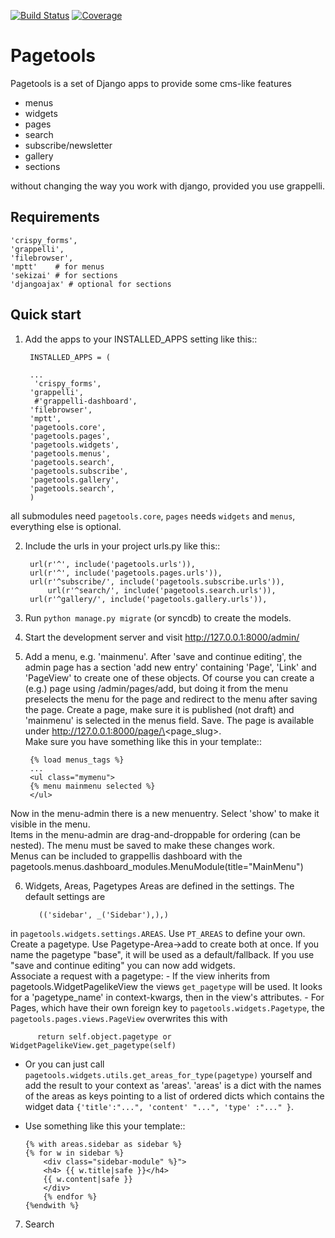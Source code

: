 [![Build Status](https://travis-ci.org/theithec/pagetools.svg?branch=master)](https://travis-ci.org/theithec/pagetools)
[![Coverage](https://coveralls.io/repos/github/theithec/pagetools/badge.svg?branch=master)](https://coveralls.io/repos/github/theithec/pagetools/)

Pagetools
=========

Pagetools is a set of Django apps to provide some cms-like features

-   menus
-   widgets
-   pages
-   search
-   subscribe/newsletter
-   gallery
-   sections

without changing the way you work with django, provided you use grappelli.

Requirements
------------

    'crispy_forms',
    'grappelli',
    'filebrowser',
    'mptt'    # for menus
    'sekizai' # for sections
    'djangoajax' # optional for sections


Quick start
-----------

1. Add the apps to your INSTALLED_APPS setting like this::

        INSTALLED_APPS = (

        ...
         'crispy_forms',
        'grappelli',
         #'grappelli-dashboard',
        'filebrowser',
        'mptt',
        'pagetools.core',
        'pagetools.pages',
        'pagetools.widgets',
        'pagetools.menus',
        'pagetools.search',
        'pagetools.subscribe',
        'pagetools.gallery',
        'pagetools.search',
        )
 all submodules need `pagetools.core`,
 `pages` needs `widgets` and `menus`, everything else is optional.


2. Include the urls in your project urls.py like this::

        url(r'^', include('pagetools.urls')),
        url(r'^', include('pagetools.pages.urls')),
        url(r'^subscribe/', include('pagetools.subscribe.urls')),
            url(r'^search/', include('pagetools.search.urls')),
        url(r'^gallery/', include('pagetools.gallery.urls')),

3. Run `python manage.py migrate` (or syncdb) to create the  models.

4. Start the development server and visit http://127.0.0.1:8000/admin/

5. Add a menu, e.g. 'mainmenu'.
 After 'save and continue editing', the admin page has a section 'add new entry' containing  'Page', 'Link' and  'PageView' to create one of these objects.
 Of course you can create a (e.g.) page using /admin/pages/add, but doing it from the menu  preselects the menu
 for the page and redirect to the menu after saving the page.
 Create a page, make sure it is published (not draft) and 'mainmenu' is selected  in the menus field. Save.
 The page is available under http://127.0.0.1:8000/page/\<page_slug\>.  
 Make sure you have something like this in your template::

        {% load menus_tags %}
        ...
        <ul class="mymenu">
        {% menu mainmenu selected %}
        </ul>
 Now in the menu-admin there is a new menuentry. Select 'show' to make it visible in the menu.  
 Items in the menu-admin are drag-and-droppable for ordering (can be nested).
 The menu must be saved to make these changes work.  
 Menus can be included to grappellis dashboard with the
 pagetools.menus.dashboard_modules.MenuModule(title="MainMenu")


6. Widgets, Areas, Pagetypes
  Areas are defined in the settings. The default settings are

          (('sidebar', _('Sidebar'),),)
  in `pagetools.widgets.settings.AREAS`.
  Use `PT_AREAS` to define your own.
  Create a pagetype. Use Pagetype-Area->add to create both at once.
  If you name the pagetype "base", it  will be used as a default/fallback.
  If you use "save and continue editing" you can now add widgets.  
  Associate a request with a pagetype:
    - If the view inherits from pagetools.WidgetPagelikeView the views `get_pagetype`
      will be used. It looks for a 'pagetype_name' in context-kwargs, then in the view's attributes.
    - For Pages, which have their own foreign key to `pagetools.widgets.Pagetype`, the `pagetools.pages.views.PageView` overwrites this with

          return self.object.pagetype or WidgetPagelikeView.get_pagetype(self)       
           
  - Or you can just call `pagetools.widgets.utils.get_areas_for_type(pagetype)` yourself and add the result to your context as 'areas'.
  'areas' is a dict with the names of the areas as keys pointing to a list of ordered dicts
  which contains the widget data `{'title':"...", 'content' "...", 'type' :"..." }`.
  - Use something like this your template::

        {% with areas.sidebar as sidebar %}
        {% for w in sidebar %}
            <div class="sidebar-module" %}">
            <h4> {{ w.title|safe }}</h4>
            {{ w.content|safe }}
            </div>
            {% endfor %}
        {%endwith %}


7. Search


    



































